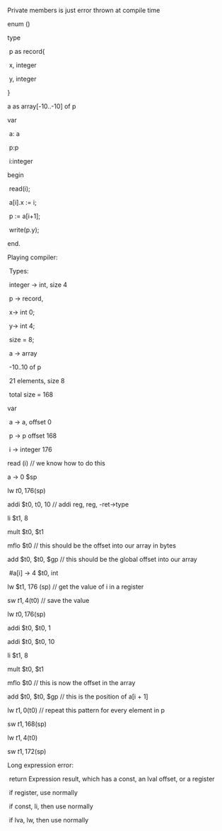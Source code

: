 Private members is just error thrown at compile time

enum ()





type

​	p as record{

​		x, integer

​		y, integer

}

a as array[-10..-10] of p



var 

​	a: a

​	p:p

​	i:integer

begin

​	read(i);

​	a[i].x := i;

​	p := a[i+1];

​	write(p.y);

end.



Playing compiler:

​	Types:

​		integer -> int, size 4

​		p -> record,

​				x-> int 0;

​				y-> int 4;

​				size = 8;

​		a -> array

​				-10..10 of p

​				21 elements, size 8

​				total size = 168

var

​	a -> a, offset 0

​	p -> p offset 168

​	i -> integer 176



read (i) // we know how to do this

a -> 0 $sp

lw $t0, 176($sp)

addi $t0, t0, 10 		// addi reg, reg, -ret->type

li $t1, 8

mult $t0, $t1

mflo $t0				// this should be the offset into our array in bytes

add $t0, $t0, $gp		// this should be the global offset into our array

​					#a[i] -> 4 $t0, int

lw $t1, 176 (sp)		// get the value of i in a register

sw $t1, 4($t0)		// save the value

lw $t0, 176($sp)

addi $t0, $t0, 1

addi $t0, $t0, 10

li $t1, 8

mult $t0, $t1

mflo $t0				// this is now the offset in the array

add  $t0, $t0, $gp		// this is the position of a[i + 1]

lw $t1, 0($t0)			// repeat this pattern for every element in p

sw $t1, 168($sp)

lw $t1, 4($t0)

sw $t1, 172($sp)





Long expression error:

​	return Expression result, which has a const, an lval offset, or a register

​	if register, use normally

​	if const, li, then use normally

​	if lva, lw, then use normally